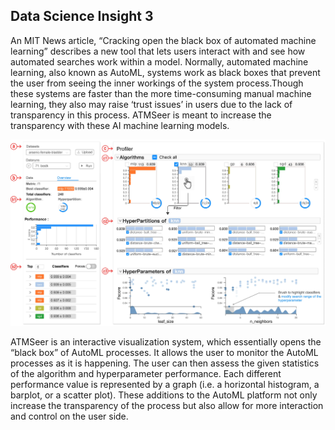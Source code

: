 ## Data Science Insight 3

An MIT News article, “Cracking open the black box of automated machine learning” describes a new tool that lets users interact with and see how automated searches work 
within a model. Normally, automated machine learning, also known  as AutoML, systems work as black boxes that prevent the user from seeing the inner workings of the 
system process.Though these systems are faster than the more time-consuming manual machine learning, they also may raise ‘trust issues’ in users due to the lack of 
transparency in this process. ATMSeer is meant to increase the transparency with these AI machine learning models.

![](ATMSeer.jpg)

ATMSeer is an interactive visualization system, which essentially opens the “black box” of AutoML processes. It allows the user to monitor the AutoML processes as it 
is happening. The user can then assess the given statistics of the algorithm and hyperparameter performance. Each different performance value is represented by a graph
(i.e. a horizontal histogram, a barplot, or a scatter plot). These additions to the AutoML platform not only increase the transparency of the process but also allow for
more interaction and control on the user side. 
